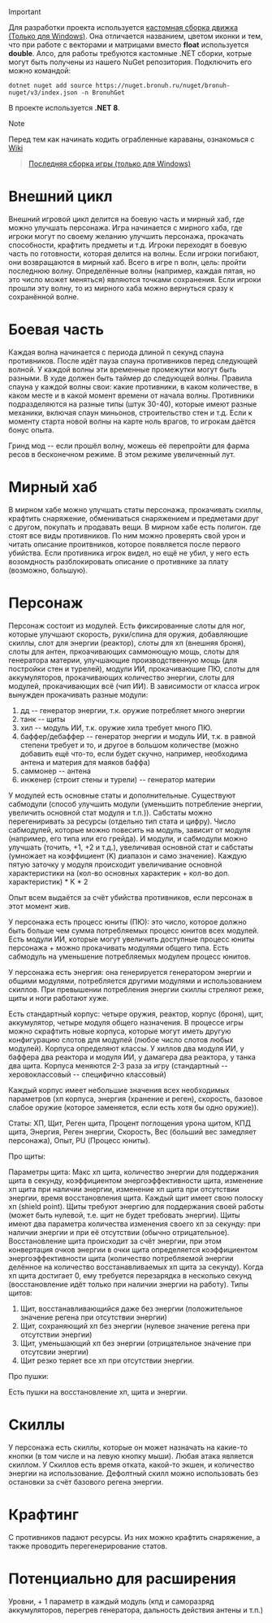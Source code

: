 > [!IMPORTANT]
> Для разработки проекта используется [кастомная сборка движка (Только для Windows)](https://cloud.abro.cc/s/KKBXWHmLjM76qkT). Она отличается названием, цветом иконки и тем, что при работе с векторами и матрицами вместо **float** используется **double**.
> Алсо, для работы требуются кастомные .NET сборки, котрые могут быть получены из нашего NuGet репозитория. Подключить его можно командой:
> ```
> dotnet nuget add source https://nuget.bronuh.ru/nuget/bronuh-nuget/v3/index.json -n BronuhGet
> ```
> В проекте используется **.NET 8**.

> [!NOTE]
> Перед тем как начинать кодить ограбленные караваны, ознакомься с [Wiki](https://github.com/AbroGames/NeoVector/wiki)

> [Последняя сборка игры (только для Windows)](https://cloud.abro.cc/s/eHji3prB9HE2D4g)

# Внешний цикл

Внешний игровой цикл делится на боевую часть и мирный хаб, где можно улучшать персонажа. 
Игра начинается с мирного хаба, где игроки могут по своему желанию улучшить персонажа, прокачать способности, крафтить предметы и т.д.
Игроки переходят в боевую часть по готовности, которая делится на волны. Если игроки погибают, они возвращаются в мирный хаб. 
Всего в игре n волн, цель: пройти последнюю волну. Определённые волны (например, каждая пятая, но это число может меняться) являются точками сохранения. Если игроки прошли эту волну, то из мирного хаба можно вернуться сразу к сохранённой волне. 

# Боевая часть

Каждая волна начинается с периода длиной n секунд спауна противников. После идёт пауза спауна противников перед следующей волной. У каждой волны эти временные промежутки могут быть разными. В худе должен быть таймер до следующей волны.
Правила спауна у каждой волны свои: какие противники, в каком количестве, в каком месте и в какой момент времени от начала волны. Противники подразделяются на разные типы (штук 30-40), которые имеют разные механики, включая спаун миньонов, строительство стен и т.д. Если к моменту старта новой волны на карте ноль врагов, то игрокам даётся бонус опыта.  
  
Гринд мод -- если прошёл волну, можешь её перепройти для фарма ресов в бесконечном режиме. В этом режиме увеличенный лут.

# Мирный хаб

В мирном хабе можно улучшать статы персонажа, прокачивать скиллы, крафтить снаряжение, обмениваться снаряжением и предметами друг с другом, покупать и продавать вещи. В мирном хабе есть полигон. где стоят все виды противников. По ним можно проверять свой урон и читать описание проитвников, которое появляется после первого убийства. Если противника игрок видел, но ещё не убил, у него есть возомдность разблокировать описание о противнике за плату (возможно, большую).  

# Персонаж

Персонаж состоит из модулей. Есть фиксированные слоты для ног, которые улучшают скорость, руки/спина для оружия, добавляющие скиллы, слот для энергии (реактор), слоты для хп (внешняя броня), слоты для антен, пркоачивающих саммонющую мощь, слоты для генератора материи, улучшающие производственную мощь (для постройки стен и турелей), модули ИИ, прокачивающие ПЮ, слоты для аккумуляторов, прокачивающих количество энергии, слоты для модулей, прокачивающих всё (чип ИИ). В зависимости от класса игрок вынужден прокачивать разные модули:  
1) дд -- генератор энергии, т.к. оружие потребляет много энергии
2) танк -- щиты
3) хил -- модуль ИИ, т.к. оружие хила требует много ПЮ.
4) баффер/дебаффер -- генератор энергии и модуль ИИ, т.к. в равной степени требует и то, и другое в большом количестве (можно добавить ещё что-то, если будет скучно, например, необходима антена и материя для маяков баффа)
5) саммонер -- антена
6) инженер (строит стены и турели) -- генератор материи
  
У модулей есть основные статы и дополнительные. Существуют сабмодули (способ улучшить модули (уменьшить потребление энергии, увеличить основной стат модуля и т.п.)). Сабстаты можно перегениривать за ресурсы (отдельно тип стата и цифру). Число сабмодулей, которые можно повесить на модуль, зависит от модуля (например, его типа или его грейда). И модули, и сабмодули можно улучшать (точить, +1, +2 и т.д.), увеличивая основной стат и сабстаты (умножает на коэффициент (K) диапазон и само значение). Каждую пятую заточку у модуля происходит увеличивание основной характеристики на (кол-во основных характерик + кол-во доп. характеристик) * K * 2  
  
Опыт всем выдаётся за счёт убийства противников, если персонаж в этот момент жив.  

У персонажа есть процесс юниты (ПЮ): это число, которое должно быть больше чем сумма потребляемых процесс юнитов всех модулей. Есть модули ИИ, которые могут увеличить доступные процесс юниты персонажа + можно прокачивать модулями общего типа. Есть сабмодуль на уменьшение потребляемых модулем процесс юнитов.  
  
У персонажа есть энергия: она генерируется генератором энергии и общими модулями, потребляется другими модулями и использованием скиллов. При превышении потребления энергии скиллы стреляют реже, щиты и ноги работают хуже.
  
Есть стандартный корпус: четыре оружия, реактор, корпус (броня), щит, аккумулятор, четыре модуля общего назначения. В процессе игры можно скрафтить новые корпуса, которые могут иметь другую конфигурацию слотов для модулей (любое число слотов любых модулей). Корпуса определяют классы. У хиллов два модуля ИИ, у баффера два реактора и модуля ИИ, у дамагера два реактора, у танка два щита. Корпуса меняются 2-3 раза за игру (стандартный -- херовоклассовый -- специфично классовый)

Каждый корпус имеет небольшие значения всех необходимых параметров (хп корпуса, энергия (хранение и реген), скорость, базовое слабое оружие (которое заменяется, если есть хотя бы одно оружие)).

Статы: ХП, Щит, Реген щита, Процент поглощения урона щитом, КПД щита, Энергия, Реген энергии, Скорость, Вес (больший вес замедляет персонажа), Опыт, PU (Процесс юниты).

Про щиты: 

Параметры щита: Макс хп щита, количество энергии для поддержания щита в секунду, коэффициентом энергоэффективности щита, изменение хп щита при наличии энергии, изменение хп щита при отсутствии энергии, время восстановления щита.
Каждый щит имеет свою полоску хп (shield point). 
Щиты требуют энергию для поддержания своей работы (может быть нулевой, т.е. щит не будет требовать энергии). 
Щиты имеют два параметра количества изменения своего хп за секунду: при наличии энергии и при её отсутствии (обычно отрицательное).
Восстановление щита происходит за счёт энергии, при этом конвертация очков энергии в очки щита определяется коэффициентом энергоэффективности щита (количество потребляемой энергии делённое на количество восстанавливаемых хп щита за секунду).
Когда хп щита достигает 0, ему требуется перезарядка в несколько секунд (восстановление идёт только при наличии энергии на работу).
Типы щитов:
1) Щит, восстанавливающийся даже без энергии (положительное значение регена при отсутствии энергии)
2) Щит, сохраняющий хп без энергии (нулевое значение регена при отсутствии энергии)
3) Щит, уменьшающий хп без энергии (отрицательное значение при отсутсвии энергии)
4) Щит резко теряет все хп при отсутствии энергии.

Про пушки:

Есть пушки на восстановление хп, щита и энергии.

# Скиллы

У персонажа есть скиллы, которые он может назначать на какие-то кнопки (в том числе и на левую кнопку мыши). Любая атака является скиллом. У Скиллов есть время отката, какой-то экшен, и количество энергии на использование. Дефолтный скилл можно использовать без остановки
за счёт базового регена энергии.

# Крафтинг

С противников падают ресурсы. Из них можно крафтить снаряжение, а также проводить перегенерирование статов. 

# Потенциально для расширения

Уровни, + 1 параметр в каждый модуль (кпд и саморазряд аккумуляторов, перегрев генератора, дальность действия антены и т.п.)
 
